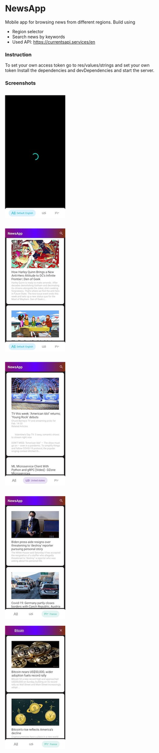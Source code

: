 # NewsApp

Mobile app for browsing news from different regions. Build using 

  - Region selector
  - Search news by keywords
  - Used API: https://currentsapi.services/en

### Instruction

To set your own access token go to res/values/strings and set your own token
Install the dependencies and devDependencies and start the server.

### Screenshots
![alt text](/app/screenshots/1st.jpg )
------
![alt text](/app/screenshots/2nd.jpg )
------
![alt text](/app/screenshots/3rd.jpg )
------
![alt text](/app/screenshots/4th.jpg )
------
![alt text](/app/screenshots/5th.jpg )


